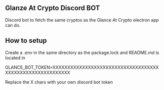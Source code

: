 ## Glanze At Crypto Discord BOT

Discord bot to fetch the same cryptos as the Glance At Crypto electron app can do.

## How to setup

Create a .env in the same directory as the package.lock and README.md is located in



GLANCE_BOT_TOKEN=XXXXXXXXXXXXXXXXXXXXXXXXXXXXXXXXXXXXXXXXXXXXXXXXXXXXXXXXXX



Replace the X chars with your own discord bot token
